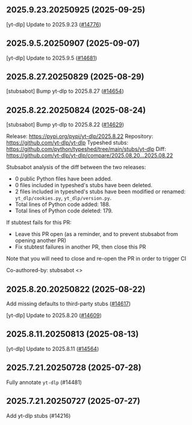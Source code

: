 ## 2025.9.23.20250925 (2025-09-25)

[yt-dlp] Update to 2025.9.23 ([#14776](https://github.com/python/typeshed/pull/14776))

## 2025.9.5.20250907 (2025-09-07)

[yt-dlp] Update to 2025.9.5 ([#14681](https://github.com/python/typeshed/pull/14681))

## 2025.8.27.20250829 (2025-08-29)

[stubsabot] Bump yt-dlp to 2025.8.27 ([#14654](https://github.com/python/typeshed/pull/14654))

## 2025.8.22.20250824 (2025-08-24)

[stubsabot] Bump yt-dlp to 2025.8.22 ([#14629](https://github.com/python/typeshed/pull/14629))

Release: https://pypi.org/pypi/yt-dlp/2025.8.22
Repository: https://github.com/yt-dlp/yt-dlp
Typeshed stubs: https://github.com/python/typeshed/tree/main/stubs/yt-dlp
Diff: https://github.com/yt-dlp/yt-dlp/compare/2025.08.20...2025.08.22

Stubsabot analysis of the diff between the two releases:
 - 0 public Python files have been added.
 - 0 files included in typeshed's stubs have been deleted.
 - 2 files included in typeshed's stubs have been modified or renamed: `yt_dlp/cookies.py`, `yt_dlp/version.py`.
 - Total lines of Python code added: 188.
 - Total lines of Python code deleted: 179.

If stubtest fails for this PR:
- Leave this PR open (as a reminder, and to prevent stubsabot from opening another PR)
- Fix stubtest failures in another PR, then close this PR

Note that you will need to close and re-open the PR in order to trigger CI

Co-authored-by: stubsabot <>

## 2025.8.20.20250822 (2025-08-22)

Add missing defaults to third-party stubs ([#14617](https://github.com/python/typeshed/pull/14617))

[yt-dlp] Update to 2025.8.20 ([#14609](https://github.com/python/typeshed/pull/14609))

## 2025.8.11.20250813 (2025-08-13)

[yt-dlp] Update to 2025.8.11 ([#14564](https://github.com/python/typeshed/pull/14564))

## 2025.7.21.20250728 (2025-07-28)

Fully annotate `yt-dlp` (#14481)

## 2025.7.21.20250727 (2025-07-27)

Add yt-dlp stubs (#14216)

